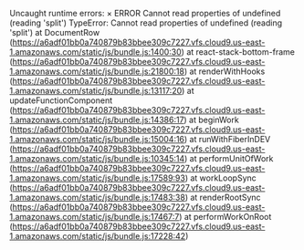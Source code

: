 Uncaught runtime errors:
×
ERROR
Cannot read properties of undefined (reading 'split')
TypeError: Cannot read properties of undefined (reading 'split')
    at DocumentRow (https://a6adf01bb0a740879b83bbee309c7227.vfs.cloud9.us-east-1.amazonaws.com/static/js/bundle.js:1400:30)
    at react-stack-bottom-frame (https://a6adf01bb0a740879b83bbee309c7227.vfs.cloud9.us-east-1.amazonaws.com/static/js/bundle.js:21800:18)
    at renderWithHooks (https://a6adf01bb0a740879b83bbee309c7227.vfs.cloud9.us-east-1.amazonaws.com/static/js/bundle.js:13117:20)
    at updateFunctionComponent (https://a6adf01bb0a740879b83bbee309c7227.vfs.cloud9.us-east-1.amazonaws.com/static/js/bundle.js:14386:17)
    at beginWork (https://a6adf01bb0a740879b83bbee309c7227.vfs.cloud9.us-east-1.amazonaws.com/static/js/bundle.js:15004:16)
    at runWithFiberInDEV (https://a6adf01bb0a740879b83bbee309c7227.vfs.cloud9.us-east-1.amazonaws.com/static/js/bundle.js:10345:14)
    at performUnitOfWork (https://a6adf01bb0a740879b83bbee309c7227.vfs.cloud9.us-east-1.amazonaws.com/static/js/bundle.js:17589:93)
    at workLoopSync (https://a6adf01bb0a740879b83bbee309c7227.vfs.cloud9.us-east-1.amazonaws.com/static/js/bundle.js:17483:38)
    at renderRootSync (https://a6adf01bb0a740879b83bbee309c7227.vfs.cloud9.us-east-1.amazonaws.com/static/js/bundle.js:17467:7)
    at performWorkOnRoot (https://a6adf01bb0a740879b83bbee309c7227.vfs.cloud9.us-east-1.amazonaws.com/static/js/bundle.js:17228:42)
